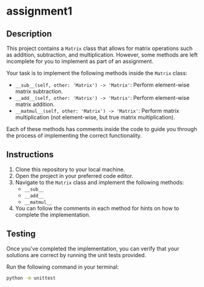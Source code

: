 # assignment1

## Description

This project contains a `Matrix` class that allows for matrix operations such as addition, subtraction, and multiplication. However, some methods are left incomplete for you to implement as part of an assignment.

Your task is to implement the following methods inside the `Matrix` class:

- `__sub__(self, other: 'Matrix') -> 'Matrix'`: Perform element-wise matrix subtraction.
- `__add__(self, other: 'Matrix') -> 'Matrix'`: Perform element-wise matrix addition.
- `__matmul__(self, other: 'Matrix') -> 'Matrix'`: Perform matrix multiplication (not element-wise, but true matrix multiplication).

Each of these methods has comments inside the code to guide you through the process of implementing the correct functionality.

## Instructions

1. Clone this repository to your local machine.
2. Open the project in your preferred code editor.
3. Navigate to the `Matrix` class and implement the following methods:
   - `__sub__`
   - `__add__`
   - `__matmul__`
4. You can follow the comments in each method for hints on how to complete the implementation.

## Testing

Once you've completed the implementation, you can verify that your solutions are correct by running the unit tests provided.

Run the following command in your terminal:

```bash
python -m unittest
